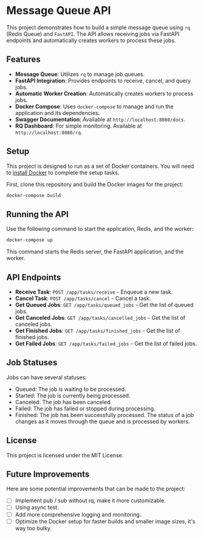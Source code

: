# Message Queue API

This project demonstrates how to build a simple message queue using `rq` (Redis Queue) and `FastAPI`. The API allows receiving jobs via FastAPI endpoints and automatically creates workers to process these jobs.

## Features

- **Message Queue**: Utilizes `rq` to manage job queues.
- **FastAPI Integration**: Provides endpoints to receive, cancel, and query jobs.
- **Automatic Worker Creation**: Automatically creates workers to process jobs.
- **Docker Compose**: Uses `docker-compose` to manage and run the application and its dependencies.
- **Swagger Documentation**: Available at `http://localhost:8080/docs`.
- **RQ Dashboard**: For simple monitoring. Available at `http://localhost:8080/rq`.

## Setup

This project is designed to run as a set of Docker containers. You will need to [install Docker](https://www.docker.com/) to complete the setup tasks.

First, clone this repository and build the Docker images for the project:

```sh
docker-compose build
```

## Running the API

Use the following command to start the application, Redis, and the worker:

```sh
docker-compose up
```

This command starts the Redis server, the FastAPI application, and the worker.

## API Endpoints

- **Receive Task**: `POST /app/tasks/receive` - Enqueue a new task.
- **Cancel Task**: `POST /app/tasks/cancel` - Cancel a task.
- **Get Queued Jobs**: `GET /app/tasks/queued_jobs` - Get the list of queued jobs.
- **Get Canceled Jobs**: `GET /app/tasks/cancelled_jobs` - Get the list of canceled jobs.
- **Get Finished Jobs**: `GET /app/tasks/finished_jobs` - Get the list of finished jobs.
- **Get Failed Jobs**: `GET /app/tasks/failed_jobs` - Get the list of failed jobs.

## Job Statuses

Jobs can have several statuses:  
- Queued: The job is waiting to be processed.
- Started: The job is currently being processed.
- Canceled: The job has been canceled.
- Failed: The job has failed or stopped during processing.
- Finished: The job has been successfully processed.
The status of a job changes as it moves through the queue and is processed by workers.

## License

This project is licensed under the MIT License.

## Future Improvements

Here are some potential improvements that can be made to the project:

- [ ] Implement pub / sub without rq, make it more customizable.
- [ ] Using async test.
- [ ] Add more comprehensive logging and monitoring.
- [ ] Optimize the Docker setup for faster builds and smaller image sizes, it's way too bulky.
